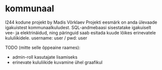 # kommunaal
I244 kodune projekt by Madis Võrklaev
Projekti eesmärk on anda ülevaade igakuistest kommunaalkuludest.
SQL-andmebaasi sisestatake igakuiselt vee- ja elektrinäidud, ning päringuid saab esitada kuude lõikes erinevatele kululiikidele.
username: user / pwd: user

TODO (mitte selle õppeaine raames):
- admin-roll kasutajate lisamiseks
- erinevate kululiikide kuvamine ühel graafikul
